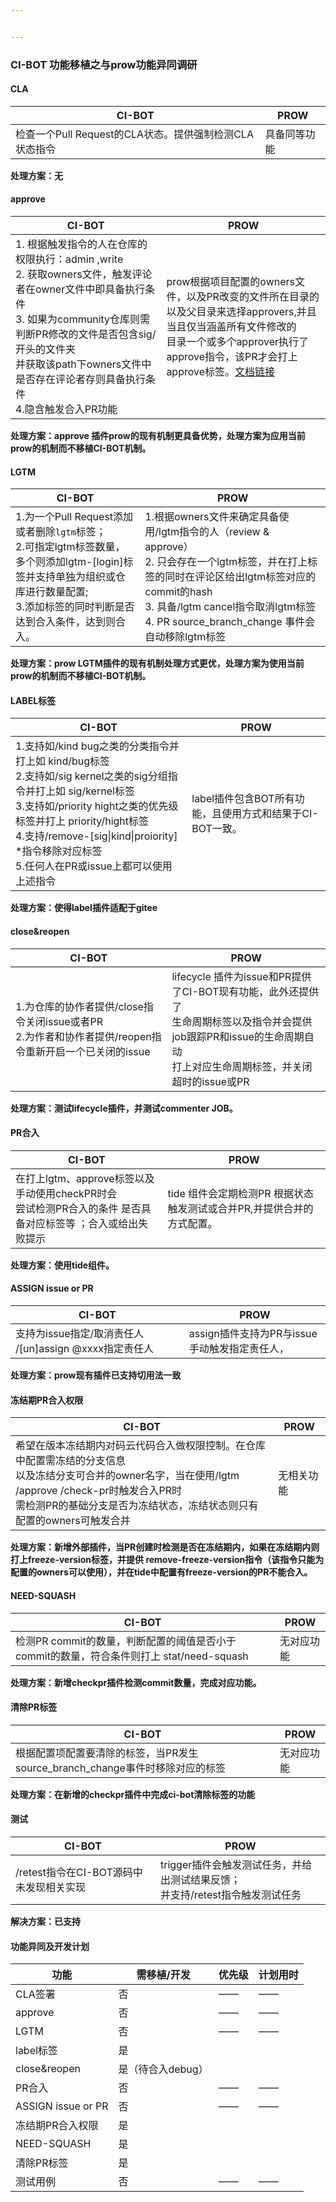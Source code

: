 ```yaml
---


---
```


<h3 id="ci-bot-功能移植之与prow功能异同调研">CI-BOT 功能移植之与prow功能异同调研</h3>
<h4 id="cla">CLA</h4>

<table>
<thead>
<tr>
<th>CI-BOT</th>
<th>PROW</th>
</tr>
</thead>
<tbody>
<tr>
<td>检查一个Pull Request的CLA状态。提供强制检测CLA状态指令</td>
<td>具备同等功能</td>
</tr>
</tbody>
</table><p><strong>处理方案：无</strong></p>
<h4 id="approve">approve</h4>

<table>
<thead>
<tr>
<th>CI-BOT</th>
<th>PROW</th>
</tr>
</thead>
<tbody>
<tr>
<td>1. 根据触发指令的人在仓库的权限执行：admin ,write<br>2. 获取owners文件，触发评论者在owner文件中即具备执行条件<br>3. 如果为community仓库则需判断PR修改的文件是否包含sig/开头的文件夹 <br>并获取该path下owners文件中是否存在评论者存则具备执行条件<br>4.隐含触发合入PR功能</td>
<td>prow根据项目配置的owners文件，以及PR改变的文件所在目录的<br>以及父目录来选择approvers,并且当且仅当涵盖所有文件修改的<br>目录一个或多个approver执行了approve指令，该PR才会打上approve标签。<a href="https://github.com/kubernetes/test-infra/blob/master/prow/plugins/approve/approvers/README.md">文档链接</a></td>
</tr>
</tbody>
</table><p><strong>处理方案：approve 插件prow的现有机制更具备优势，处理方案为应用当前prow的机制而不移植CI-BOT机制。</strong></p>
<h4 id="lgtm">LGTM</h4>

<table>
<thead>
<tr>
<th>CI-BOT</th>
<th>PROW</th>
</tr>
</thead>
<tbody>
<tr>
<td>1.为一个Pull Request添加或者删除<code>lgtm</code>标签；<br>2.可指定lgtm标签数量，多个则添加lgtm-[login]标签并支持单独为组织或仓库进行数量配置;<br>3.添加标签的同时判断是否达到合入条件，达到则合入。</td>
<td>1.根据owners文件来确定具备使用/lgtm指令的人（review &amp; approve）<br>2. 只会存在一个lgtm标签，并在打上标签的同时在评论区给出lgtm标签对应的commit的hash<br>3. 具备/lgtm cancel指令取消lgtm标签<br>4. PR source_branch_change 事件会自动移除lgtm标签</td>
</tr>
</tbody>
</table><p><strong>处理方案：prow LGTM插件的现有机制处理方式更优，处理方案为使用当前prow的机制而不移植CI-BOT机制。</strong></p>
<h4 id="label标签">LABEL标签</h4>

<table>
<thead>
<tr>
<th>CI-BOT</th>
<th>PROW</th>
</tr>
</thead>
<tbody>
<tr>
<td>1.支持如/kind bug之类的分类指令并打上如 kind/bug标签<br>2.支持如/sig kernel之类的sig分组指令并打上如 sig/kernel标签<br>3.支持如/priority hight之类的优先级标签并打上 priority/hight标签<br>4.支持/remove-[sig|kind|proiority] *指令移除对应标签<br>5.任何人在PR或issue上都可以使用上述指令</td>
<td>label插件包含BOT所有功能，且使用方式和结果于CI-BOT一致。</td>
</tr>
</tbody>
</table><p><strong>处理方案：使得label插件适配于gitee</strong></p>
<h4 id="closereopen">close&amp;reopen</h4>

<table>
<thead>
<tr>
<th>CI-BOT</th>
<th>PROW</th>
</tr>
</thead>
<tbody>
<tr>
<td>1.为仓库的协作者提供/close指令关闭issue或者PR<br>2.为作者和协作者提供/reopen指令重新开启一个已关闭的issue</td>
<td>lifecycle 插件为issue和PR提供了CI-BOT现有功能，此外还提供了<br>生命周期标签以及指令并会提供job跟踪PR和issue的生命周期自动<br>打上对应生命周期标签，并关闭超时的issue或PR</td>
</tr>
</tbody>
</table><p><strong>处理方案：测试lifecycle插件，并测试commenter JOB。</strong></p>
<h4 id="pr合入">PR合入</h4>

<table>
<thead>
<tr>
<th>CI-BOT</th>
<th>PROW</th>
</tr>
</thead>
<tbody>
<tr>
<td>在打上lgtm、approve标签以及手动使用checkPR时会<br>尝试检测PR合入的条件 是否具备对应标签等 ；合入或给出失败提示</td>
<td>tide 组件会定期检测PR 根据状态触发测试或合并PR,并提供合并的方式配置。</td>
</tr>
</tbody>
</table><p><strong>处理方案：使用tide组件。</strong></p>
<h4 id="assign-issue-or-pr">ASSIGN issue or PR</h4>

<table>
<thead>
<tr>
<th>CI-BOT</th>
<th>PROW</th>
</tr>
</thead>
<tbody>
<tr>
<td>支持为issue指定/取消责任人 /[un]assign @xxxx指定责任人</td>
<td>assign插件支持为PR与issue手动触发指定责任人，</td>
</tr>
</tbody>
</table><p><strong>处理方案：prow现有插件已支持切用法一致</strong></p>
<h4 id="冻结期pr合入权限">冻结期PR合入权限</h4>

<table>
<thead>
<tr>
<th>CI-BOT</th>
<th>PROW</th>
</tr>
</thead>
<tbody>
<tr>
<td>希望在版本冻结期内对码云代码合入做权限控制。在仓库中配置需冻结的分支信息<br>以及冻结分支可合并的owner名字，当在使用/lgtm /approve /check-pr时触发合入PR时<br>需检测PR的基础分支是否为冻结状态，冻结状态则只有配置的owners可触发合并</td>
<td>无相关功能</td>
</tr>
</tbody>
</table><p><strong>处理方案：新增外部插件，当PR创建时检测是否在冻结期内，如果在冻结期内则打上freeze-version标签，并提供 remove-freeze-version指令（该指令只能为配置的owners可以使用），并在tide中配置有freeze-version的PR不能合入。</strong></p>
<h4 id="need-squash">NEED-SQUASH</h4>

<table>
<thead>
<tr>
<th>CI-BOT</th>
<th>PROW</th>
</tr>
</thead>
<tbody>
<tr>
<td>检测PR commit的数量，判断配置的阈值是否小于commit的数量，符合条件则打上 stat/need-squash</td>
<td>无对应功能</td>
</tr>
</tbody>
</table><p><strong>处理方案：新增checkpr插件检测commit数量，完成对应功能。</strong></p>
<h4 id="清除pr标签">清除PR标签</h4>

<table>
<thead>
<tr>
<th>CI-BOT</th>
<th>PROW</th>
</tr>
</thead>
<tbody>
<tr>
<td>根据配置项配置要清除的标签，当PR发生source_branch_change事件时移除对应的标签</td>
<td>无对应功能</td>
</tr>
</tbody>
</table><p><strong>处理方案：在新增的checkpr插件中完成ci-bot清除标签的功能</strong></p>
<h4 id="测试">测试</h4>

<table>
<thead>
<tr>
<th>CI-BOT</th>
<th>PROW</th>
</tr>
</thead>
<tbody>
<tr>
<td>/retest指令在CI-BOT源码中未发现相关实现</td>
<td>trigger插件会触发测试任务，并给出测试结果反馈；<br>并支持/retest指令触发测试任务</td>
</tr>
</tbody>
</table><p><strong>解决方案：已支持</strong></p>
<h4 id="功能异同及开发计划">功能异同及开发计划</h4>

<table>
<thead>
<tr>
<th>功能</th>
<th>需移植/开发</th>
<th>优先级</th>
<th>计划用时</th>
</tr>
</thead>
<tbody>
<tr>
<td>CLA签署</td>
<td>否</td>
<td>——</td>
<td>——</td>
</tr>
<tr>
<td>approve</td>
<td>否</td>
<td>——</td>
<td>——</td>
</tr>
<tr>
<td>LGTM</td>
<td>否</td>
<td>——</td>
<td>——</td>
</tr>
<tr>
<td>label标签</td>
<td>是</td>
<td></td>
<td></td>
</tr>
<tr>
<td>close&amp;reopen</td>
<td>是（待合入debug）</td>
<td></td>
<td></td>
</tr>
<tr>
<td>PR合入</td>
<td>否</td>
<td>——</td>
<td>——</td>
</tr>
<tr>
<td>ASSIGN issue or PR</td>
<td>否</td>
<td>——</td>
<td>——</td>
</tr>
<tr>
<td>冻结期PR合入权限</td>
<td>是</td>
<td></td>
<td></td>
</tr>
<tr>
<td>NEED-SQUASH</td>
<td>是</td>
<td></td>
<td></td>
</tr>
<tr>
<td>清除PR标签</td>
<td>是</td>
<td></td>
<td></td>
</tr>
<tr>
<td>测试用例</td>
<td>否</td>
<td>——</td>
<td>——</td>
</tr>
</tbody>
</table>
